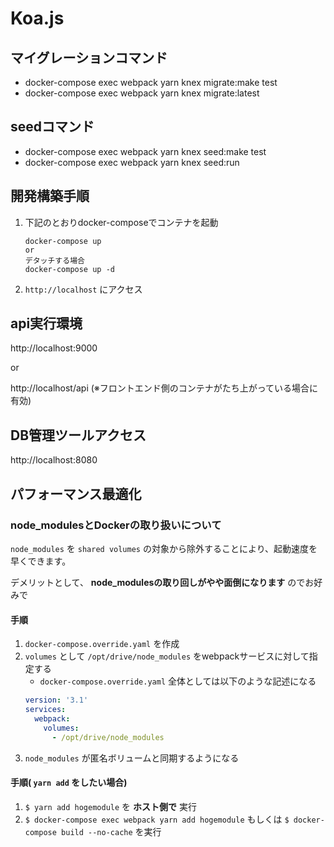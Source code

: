 # Koa.js


## マイグレーションコマンド

 - docker-compose exec webpack yarn knex migrate:make test
 - docker-compose exec webpack yarn knex migrate:latest

## seedコマンド

 - docker-compose exec webpack yarn knex seed:make test
 - docker-compose exec webpack yarn knex seed:run

## 開発構築手順

1. 下記のとおりdocker-composeでコンテナを起動
    ```
    docker-compose up
    or
    デタッチする場合
    docker-compose up -d
    ```
1. `http://localhost` にアクセス

## api実行環境

http://localhost:9000

or

http://localhost/api (※フロントエンド側のコンテナがたち上がっている場合に有効)


## DB管理ツールアクセス

http://localhost:8080

## パフォーマンス最適化

### node_modulesとDockerの取り扱いについて

`node_modules` を `shared volumes` の対象から除外することにより、起動速度を早くできます。

デメリットとして、 **node_modulesの取り回しがやや面倒になります** のでお好みで

#### 手順

1. `docker-compose.override.yaml` を作成
1. `volumes` として `/opt/drive/node_modules` をwebpackサービスに対して指定する
    - `docker-compose.override.yaml` 全体としては以下のような記述になる
    ```yaml
    version: '3.1'
    services:
      webpack:
        volumes:
          - /opt/drive/node_modules
    ```
1. `node_modules` が匿名ボリュームと同期するようになる

#### 手順( `yarn add` をしたい場合)

1. `$ yarn add hogemodule` を **ホスト側で** 実行
1. `$ docker-compose exec webpack yarn add hogemodule` もしくは `$ docker-compose build --no-cache` を実行

